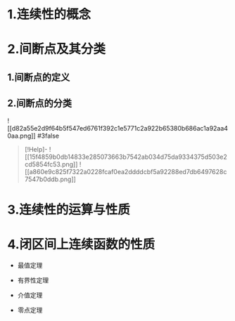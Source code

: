 # 1.连续性的概念

# 2.间断点及其分类

## 1.间断点的定义

## 2.间断点的分类
![[d82a55e2d9f64b5f547ed6761f392c1e5771c2a922b65380b686ac1a92aa40aa.png]]
#3false 
>[!Help]-
>![[15f4859b0db14833e285073663b7542ab034d75da9334375d503e2cd5854fc53.png]]
>![[a860e9c825f7322a0228fcaf0ea2ddddcbf5a92288ed7db6497628c7547b0ddb.png]]



# 3.连续性的运算与性质

# 4.闭区间上连续函数的性质

- 最值定理

- 有界性定理

- 介值定理

- 零点定理

